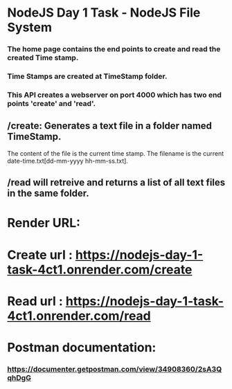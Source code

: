 # NodeJS Day 1 Task - NodeJS File System

### The home page contains the end points to create and read the created Time stamp.

### Time Stamps are created at TimeStamp folder.

### This API creates a webserver on port 4000 which has two end points 'create' and 'read'.

## /create: Generates a text file in a folder named TimeStamp.
The content of the file is the current time stamp.
The filename is the current date-time.txt[dd-mm-yyyy hh-mm-ss.txt].

## /read will retreive and returns a list of all text files in the same folder.

# Render URL:

# Create url : https://nodejs-day-1-task-4ct1.onrender.com/create

# Read url : https://nodejs-day-1-task-4ct1.onrender.com/read

# Postman documentation:

###  https://documenter.getpostman.com/view/34908360/2sA3QqhDgG
